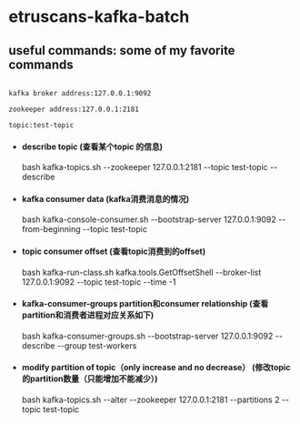 # etruscans-kafka-batch

## useful commands: some of my favorite commands

```

kafka broker address:127.0.0.1:9092

zookeeper address:127.0.0.1:2181

topic:test-topic
```

* #### describe topic (查看某个topic 的信息)
    bash kafka-topics.sh --zookeeper 127.0.0.1:2181 --topic test-topic --describe

* #### kafka consumer data (kafka消费消息的情况)
    bash kafka-console-consumer.sh --bootstrap-server 127.0.0.1:9092 --from-beginning --topic test-topic

* #### topic consumer offset (查看topic消费到的offset)
    bash kafka-run-class.sh kafka.tools.GetOffsetShell --broker-list 127.0.0.1:9092 --topic test-topic --time -1

* #### kafka-consumer-groups partition和consumer relationship (查看partition和消费者进程对应关系如下)
    bash kafka-consumer-groups.sh --bootstrap-server 127.0.0.1:9092 --describe --group test-workers

* #### modify partition of topic（only increase and no decrease） (修改topic的partition数量（只能增加不能减少）)
    bash kafka-topics.sh --alter --zookeeper 127.0.0.1:2181 --partitions 2 --topic test-topic